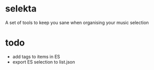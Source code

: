 # selekta
A set of tools to keep you sane when organising your music selection

# todo
- add tags to items in ES
- export ES selection to list.json
